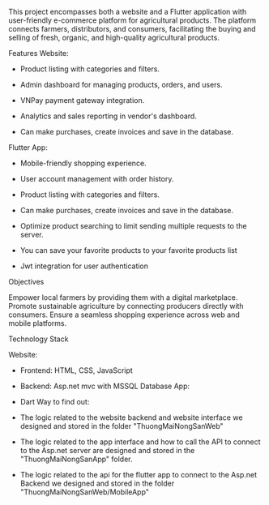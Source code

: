 This project encompasses both a website and a Flutter application with user-friendly e-commerce platform for agricultural products. The platform connects farmers, distributors, and consumers, facilitating the buying and selling of fresh, organic, and high-quality agricultural products.

Features Website:

* Product listing with categories and filters.

* Admin dashboard for managing products, orders, and users.

* VNPay payment gateway integration.

* Analytics and sales reporting in vendor's dashboard.

* Can make purchases, create invoices and save in the database.

Flutter App:

* Mobile-friendly shopping experience.

* User account management with order history.

* Product listing with categories and filters.

* Can make purchases, create invoices and save in the database.

* Optimize product searching to limit sending multiple requests to the server.

* You can save your favorite products to your favorite products list

* Jwt integration for user authentication

Objectives

Empower local farmers by providing them with a digital marketplace. Promote sustainable agriculture by connecting producers directly with consumers. Ensure a seamless shopping experience across web and mobile platforms.

Technology Stack

Website:

* Frontend: HTML, CSS, JavaScript
* Backend: Asp.net mvc with MSSQL Database
App:

* Dart
Way to find out:

* The logic related to the website backend and website interface we designed and stored in the folder "ThuongMaiNongSanWeb"

* The logic related to the app interface and how to call the API to connect to the Asp.net server are designed and stored in the "ThuongMaiNongSanApp" folder.

* The logic related to the api for the flutter app to connect to the Asp.net Backend we designed and stored in the folder "ThuongMaiNongSanWeb/MobileApp"
